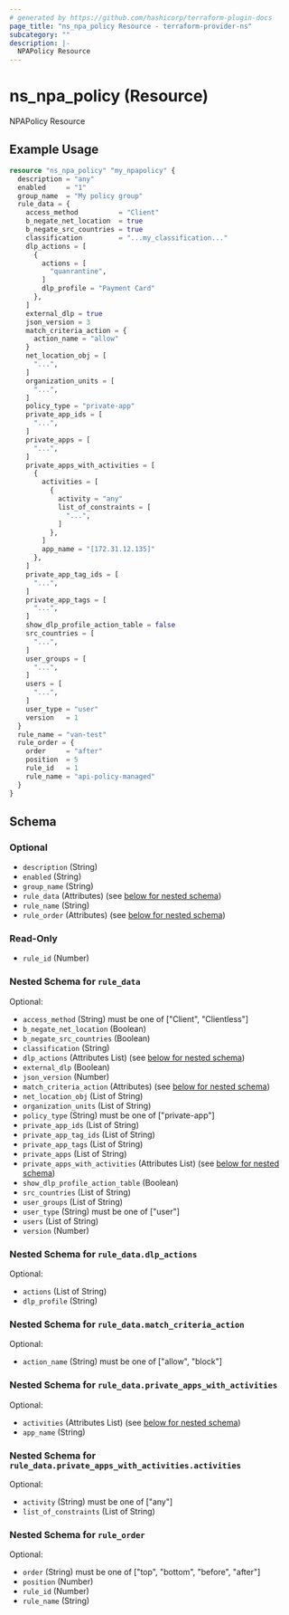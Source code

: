 ```yaml
---
# generated by https://github.com/hashicorp/terraform-plugin-docs
page_title: "ns_npa_policy Resource - terraform-provider-ns"
subcategory: ""
description: |-
  NPAPolicy Resource
---
```


# ns_npa_policy (Resource)

NPAPolicy Resource

## Example Usage

```terraform
resource "ns_npa_policy" "my_npapolicy" {
  description = "any"
  enabled     = "1"
  group_name  = "My policy group"
  rule_data = {
    access_method          = "Client"
    b_negate_net_location  = true
    b_negate_src_countries = true
    classification         = "...my_classification..."
    dlp_actions = [
      {
        actions = [
          "quanrantine",
        ]
        dlp_profile = "Payment Card"
      },
    ]
    external_dlp = true
    json_version = 3
    match_criteria_action = {
      action_name = "allow"
    }
    net_location_obj = [
      "...",
    ]
    organization_units = [
      "...",
    ]
    policy_type = "private-app"
    private_app_ids = [
      "...",
    ]
    private_apps = [
      "...",
    ]
    private_apps_with_activities = [
      {
        activities = [
          {
            activity = "any"
            list_of_constraints = [
              "...",
            ]
          },
        ]
        app_name = "[172.31.12.135]"
      },
    ]
    private_app_tag_ids = [
      "...",
    ]
    private_app_tags = [
      "...",
    ]
    show_dlp_profile_action_table = false
    src_countries = [
      "...",
    ]
    user_groups = [
      "...",
    ]
    users = [
      "...",
    ]
    user_type = "user"
    version   = 1
  }
  rule_name = "van-test"
  rule_order = {
    order     = "after"
    position  = 5
    rule_id   = 1
    rule_name = "api-policy-managed"
  }
}
```

<!-- schema generated by tfplugindocs -->
## Schema

### Optional

- `description` (String)
- `enabled` (String)
- `group_name` (String)
- `rule_data` (Attributes) (see [below for nested schema](#nestedatt--rule_data))
- `rule_name` (String)
- `rule_order` (Attributes) (see [below for nested schema](#nestedatt--rule_order))

### Read-Only

- `rule_id` (Number)

<a id="nestedatt--rule_data"></a>
### Nested Schema for `rule_data`

Optional:

- `access_method` (String) must be one of ["Client", "Clientless"]
- `b_negate_net_location` (Boolean)
- `b_negate_src_countries` (Boolean)
- `classification` (String)
- `dlp_actions` (Attributes List) (see [below for nested schema](#nestedatt--rule_data--dlp_actions))
- `external_dlp` (Boolean)
- `json_version` (Number)
- `match_criteria_action` (Attributes) (see [below for nested schema](#nestedatt--rule_data--match_criteria_action))
- `net_location_obj` (List of String)
- `organization_units` (List of String)
- `policy_type` (String) must be one of ["private-app"]
- `private_app_ids` (List of String)
- `private_app_tag_ids` (List of String)
- `private_app_tags` (List of String)
- `private_apps` (List of String)
- `private_apps_with_activities` (Attributes List) (see [below for nested schema](#nestedatt--rule_data--private_apps_with_activities))
- `show_dlp_profile_action_table` (Boolean)
- `src_countries` (List of String)
- `user_groups` (List of String)
- `user_type` (String) must be one of ["user"]
- `users` (List of String)
- `version` (Number)

<a id="nestedatt--rule_data--dlp_actions"></a>
### Nested Schema for `rule_data.dlp_actions`

Optional:

- `actions` (List of String)
- `dlp_profile` (String)


<a id="nestedatt--rule_data--match_criteria_action"></a>
### Nested Schema for `rule_data.match_criteria_action`

Optional:

- `action_name` (String) must be one of ["allow", "block"]


<a id="nestedatt--rule_data--private_apps_with_activities"></a>
### Nested Schema for `rule_data.private_apps_with_activities`

Optional:

- `activities` (Attributes List) (see [below for nested schema](#nestedatt--rule_data--private_apps_with_activities--activities))
- `app_name` (String)

<a id="nestedatt--rule_data--private_apps_with_activities--activities"></a>
### Nested Schema for `rule_data.private_apps_with_activities.activities`

Optional:

- `activity` (String) must be one of ["any"]
- `list_of_constraints` (List of String)




<a id="nestedatt--rule_order"></a>
### Nested Schema for `rule_order`

Optional:

- `order` (String) must be one of ["top", "bottom", "before", "after"]
- `position` (Number)
- `rule_id` (Number)
- `rule_name` (String)


